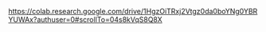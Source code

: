 https://colab.research.google.com/drive/1HgzOiTRxj2Vtgz0da0boYNg0YBRYUWAx?authuser=0#scrollTo=04s8kVqS8Q8X
